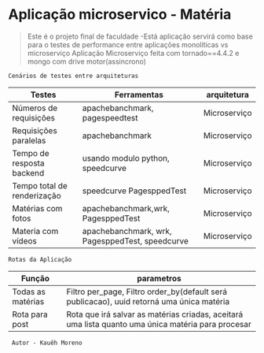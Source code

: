 # Aplicação microservico - Matéria
>Este é o projeto final de faculdade
>-Está aplicação servirá como base para o testes de performance entre aplicações monolíticas vs microserviço
>Aplicação Microserviço feita com tornado==4.4.2 e mongo com drive motor(assincrono)

`Cenários de testes entre arquiteturas`

| Testes | Ferramentas | arquitetura |
| -------| ----------- | ----------- |
| Números de requisições | apachebanchmark, pagespeedtest | Microserviço |
| Requisições paralelas | apachebanchmark | Microserviço |
| Tempo de resposta backend | usando modulo python, speedcurve | Microserviço |
| Tempo total de renderização | speedcurve PagesppedTest | Microserviço |
| Matérias com fotos | apachebanchmark,wrk, PagesppedTest | Microserviço |
| Materia com vídeos | apachebanchmark, wrk, PagesppedTest, speedcurve | Microserviço |

`Rotas da Aplicação`

| Função  |  parametros |
| -------- | ----------- |
| Todas as matérias | Filtro per_page, Filtro order_by(default será publicacao), uuid retorná uma única matéria |
| Rota para post | Rota que irá salvar as matérias criadas, aceitará uma lista quanto uma única matéria para procesar |

` Autor - Kauêh Moreno`

